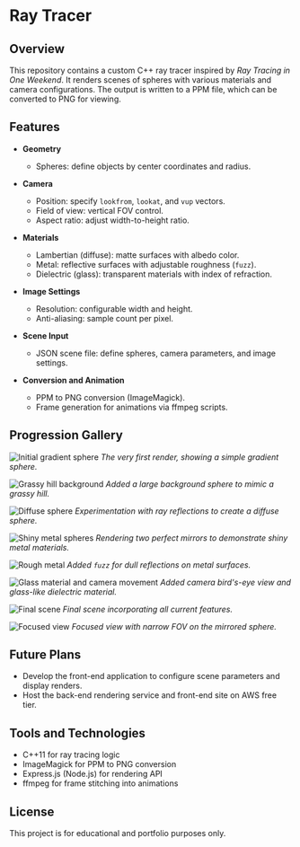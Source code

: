 # Ray Tracer

## Overview

This repository contains a custom C++ ray tracer inspired by *Ray Tracing in One Weekend*. It renders scenes of spheres with various materials and camera configurations. The output is written to a PPM file, which can be converted to PNG for viewing.

## Features

* **Geometry**

  * Spheres: define objects by center coordinates and radius.
* **Camera**

  * Position: specify `lookfrom`, `lookat`, and `vup` vectors.
  * Field of view: vertical FOV control.
  * Aspect ratio: adjust width-to-height ratio.
* **Materials**

  * Lambertian (diffuse): matte surfaces with albedo color.
  * Metal: reflective surfaces with adjustable roughness (`fuzz`).
  * Dielectric (glass): transparent materials with index of refraction.
* **Image Settings**

  * Resolution: configurable width and height.
  * Anti-aliasing: sample count per pixel.
* **Scene Input**

  * JSON scene file: define spheres, camera parameters, and image settings.
* **Conversion and Animation**

  * PPM to PNG conversion (ImageMagick).
  * Frame generation for animations via ffmpeg scripts.

## Progression Gallery

![Initial gradient sphere](https://github.com/user-attachments/assets/ee4f6084-97d1-4758-a10d-e7c4040dd33b)
*The very first render, showing a simple gradient sphere.*

![Grassy hill background](https://github.com/user-attachments/assets/87eba55e-5732-4ac7-ac7c-3324b6e360f9)
*Added a large background sphere to mimic a grassy hill.*

![Diffuse sphere](https://github.com/user-attachments/assets/cb8ec282-40d5-4c46-86e3-873b49c7074b)
*Experimentation with ray reflections to create a diffuse sphere.*

![Shiny metal spheres](https://github.com/user-attachments/assets/64d3e540-032c-4632-86d5-df502a2aa7a1)
*Rendering two perfect mirrors to demonstrate shiny metal materials.*

![Rough metal](https://github.com/user-attachments/assets/b00b040d-20d2-4a15-b7c1-b8f6edb2ab70)
*Added `fuzz` for dull reflections on metal surfaces.*

![Glass material and camera movement](https://github.com/user-attachments/assets/3dafd770-6e2a-47c6-bab0-6e61168b52d0)
*Added camera bird's-eye view and glass-like dielectric material.*

![Final scene](https://github.com/user-attachments/assets/71753d7a-ed54-4f6b-878b-272969097c07)
*Final scene incorporating all current features.*

![Focused view](https://github.com/user-attachments/assets/7caa6b3d-d5ed-4c77-8b6f-eec18bcfa4f7)
*Focused view with narrow FOV on the mirrored sphere.*

## Future Plans

* Develop the front-end application to configure scene parameters and display renders.
* Host the back-end rendering service and front-end site on AWS free tier.

## Tools and Technologies

* C++11 for ray tracing logic
* ImageMagick for PPM to PNG conversion
* Express.js (Node.js) for rendering API
* ffmpeg for frame stitching into animations

## License

This project is for educational and portfolio purposes only.


